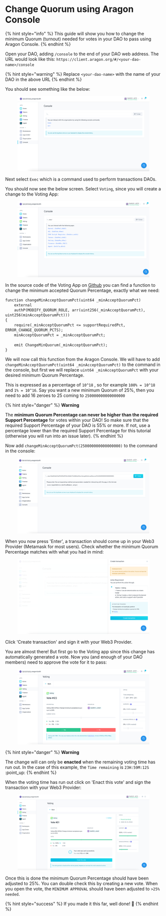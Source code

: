 # Change Quorum using Aragon Console

{% hint style="info" %}
This guide will show you how to change the minimum Quorum (turnout) needed for votes in your DAO to pass using Aragon Console.
{% endhint %}

Open your DAO, adding `/console` to the end of your DAO web address. The URL would look like this: `https://client.aragon.org/#/<your-dao-name>/console`

{% hint style="warning" %}
Replace `<your-dao-name>` with the name of your DAO in the above URL
{% endhint %}

You should see something like the below:

<figure><img src="../../../../.gitbook/assets/immagine1.png" alt=""><figcaption></figcaption></figure>

Next select `Exec` which is a command used to perform transactions DAOs.

You should now see the below screen. Select `Voting`, since you will create a change to the Voting App:

<figure><img src="../../../../.gitbook/assets/immagine2.png" alt=""><figcaption></figcaption></figure>

In the source code of the Voting App on [Github](https://github.com/aragon/aragon-apps/blob/631048d54b9cc71058abb8bd7c17f6738755d950/apps/voting/contracts/Voting.sol) you can find a function to change the minimum accepted Quorum Percentage, exactly what we need:

```solidity
function changeMinAcceptQuorumPct(uint64 _minAcceptQuorumPct)
    external
    authP(MODIFY_QUORUM_ROLE, arr(uint256(_minAcceptQuorumPct), uint256(minAcceptQuorumPct)))
{
    require(_minAcceptQuorumPct <= supportRequiredPct, ERROR_CHANGE_QUORUM_PCTS);
    minAcceptQuorumPct = _minAcceptQuorumPct;

    emit ChangeMinQuorum(_minAcceptQuorumPct);
}
```

We will now call this function from the Aragon Console. We will have to add `changeMinAcceptQuorumPct(uint64 _minAcceptQuorumPct)` to the command in the console, but first we will replace `uint64 _minAcceptQuorumPct` with your desired minimum Quorum Percentage.

This is expressed as a percentage of `10^18` , so for example `100% = 10^18` and `1% = 10^16`. Say you want a new minimum Quorum of 25%, then you need to add 16 zeroes to 25 coming to `250000000000000000`

{% hint style="danger" %}
**Warning**

The **minimum Quorum Percentage can never be higher than the required Support Percentage** for votes within your DAO! So make sure that the required Support Percentage of your DAO is 55% or more. If not, use a percentage lower than the required Support Percentage for this tutorial (otherwise you will run into an issue later).
{% endhint %}

Now add `changeMinAcceptQuorumPct(250000000000000000)` to the command in the console:

<figure><img src="../../../../.gitbook/assets/immagine 3.png" alt=""><figcaption></figcaption></figure>

When you now press 'Enter', a transaction should come up in your Web3 Provider (Metamask for most users). Check whether the minimum Quorum Percentage matches with what you had in mind:

<figure><img src="../../../../.gitbook/assets/immagine4.png" alt=""><figcaption></figcaption></figure>

Click 'Create transaction' and sign it with your Web3 Provider.

You are almost there! But first go to the Voting app since this change has automatically generated a vote. Now you (and enough of your DAO members) need to approve the vote for it to pass:

<figure><img src="../../../../.gitbook/assets/immagine5.png" alt=""><figcaption></figcaption></figure>

{% hint style="danger" %}
**Warning**

The change will can only be **enacted** when the remaining voting time has run out. In the case of this example, the `Time remaining` is `23H:59M:12S` :point\_up:
{% endhint %}

When the voting time has run out click on 'Enact this vote' and sign the transaction with your Web3 Provider:

<figure><img src="../../../../.gitbook/assets/immagine6.png" alt=""><figcaption></figcaption></figure>

Once this is done the minimum Quorum Percentage should have been adjusted to 25%. You can double check this by creating a new vote. When you open the vote, the `MINIMUM APPROVAL` should have been adjusted to `>25% needed`.

{% hint style="success" %}
If you made it this far, well done! :clap:
{% endhint %}
